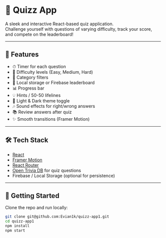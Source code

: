 # 🧠 Quizz App

A sleek and interactive React-based quiz application.  
Challenge yourself with questions of varying difficulty, track your score, and compete on the leaderboard!

---

## 🚀 Features

- ⏱ Timer for each question
- 🎯 Difficulty levels (Easy, Medium, Hard)
- 🧩 Category filters
- 💾 Local storage or Firebase leaderboard
- 📊 Progress bar
- 💡 Hints / 50-50 lifelines
- 🎨 Light & Dark theme toggle
- 🎶 Sound effects for right/wrong answers
- 📚 Review answers after quiz
- ✨ Smooth transitions (Framer Motion)

---

## 🛠 Tech Stack

- [React](https://reactjs.org/)
- [Framer Motion](https://www.framer.com/motion/)
- [React Router](https://reactrouter.com/)
- [Open Trivia DB](https://opentdb.com/) for quiz questions
- Firebase / Local Storage (optional for persistence)

---

## 🧪 Getting Started

Clone the repo and run locally:

```bash
git clone git@github.com:Evian1k/quizz-app1.git
cd quizz-app1
npm install
npm start
